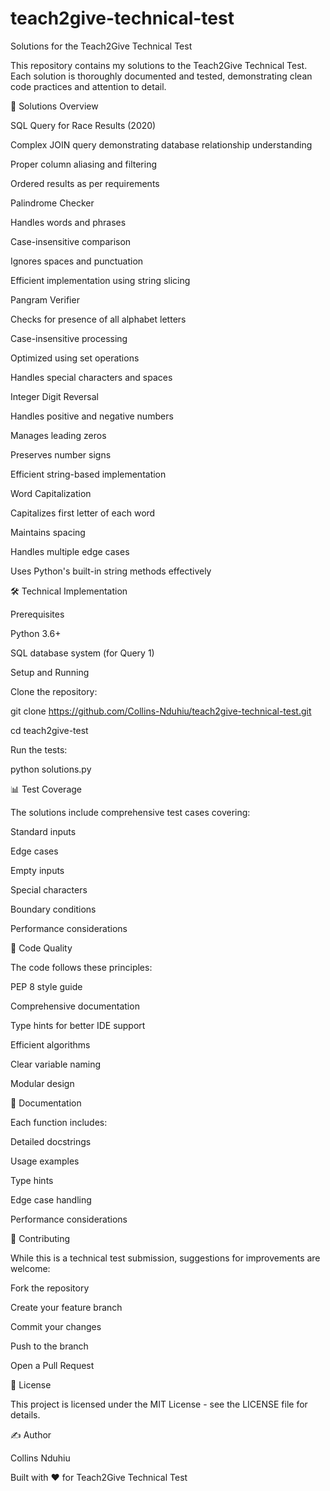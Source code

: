 # teach2give-technical-test
Solutions for the Teach2Give Technical Test

This repository contains my solutions to the Teach2Give Technical Test. Each solution is thoroughly documented and tested, demonstrating clean code practices and attention to detail.

🚀 Solutions Overview

SQL Query for Race Results (2020)

Complex JOIN query demonstrating database relationship understanding

Proper column aliasing and filtering

Ordered results as per requirements


Palindrome Checker

Handles words and phrases

Case-insensitive comparison

Ignores spaces and punctuation

Efficient implementation using string slicing


Pangram Verifier

Checks for presence of all alphabet letters

Case-insensitive processing

Optimized using set operations

Handles special characters and spaces


Integer Digit Reversal

Handles positive and negative numbers

Manages leading zeros

Preserves number signs

Efficient string-based implementation


Word Capitalization

Capitalizes first letter of each word

Maintains spacing

Handles multiple edge cases

Uses Python's built-in string methods effectively



🛠️ Technical Implementation

Prerequisites

Python 3.6+

SQL database system (for Query 1)

Setup and Running

Clone the repository:

git clone https://github.com/Collins-Nduhiu/teach2give-technical-test.git

cd teach2give-test

Run the tests:

python solutions.py


📊 Test Coverage

The solutions include comprehensive test cases covering:

Standard inputs

Edge cases

Empty inputs

Special characters

Boundary conditions

Performance considerations

🎯 Code Quality

The code follows these principles:

PEP 8 style guide

Comprehensive documentation

Type hints for better IDE support

Efficient algorithms

Clear variable naming

Modular design

📝 Documentation

Each function includes:

Detailed docstrings

Usage examples

Type hints

Edge case handling

Performance considerations

🤝 Contributing

While this is a technical test submission, suggestions for improvements are welcome:

Fork the repository

Create your feature branch

Commit your changes

Push to the branch

Open a Pull Request

📜 License

This project is licensed under the MIT License - see the LICENSE file for details.

✍️ Author

Collins Nduhiu

Built with ❤️ for Teach2Give Technical Test
